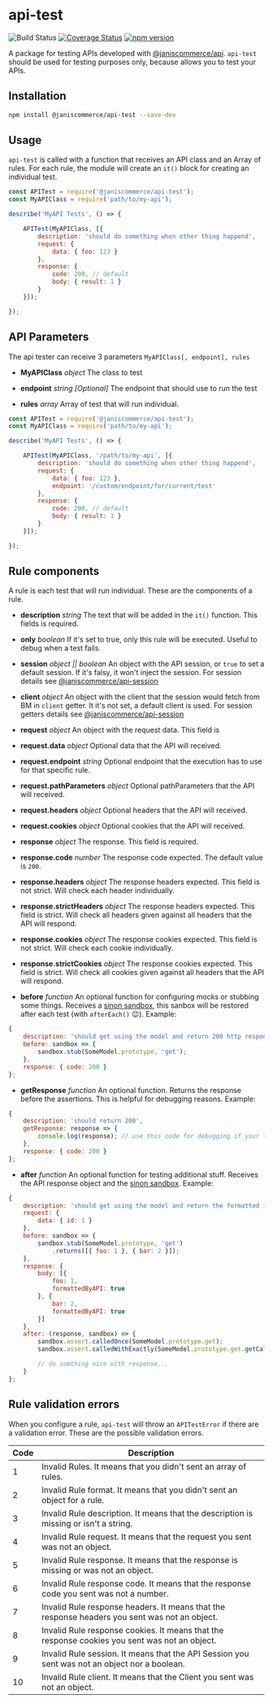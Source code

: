 # api-test

![Build Status](https://github.com/janis-commerce/api-test/workflows/Build%20Status/badge.svg)
[![Coverage Status](https://coveralls.io/repos/github/janis-commerce/api-test/badge.svg?branch=master)](https://coveralls.io/github/janis-commerce/api-test?branch=master)
[![npm version](https://badge.fury.io/js/%40janiscommerce%2Fapi-test.svg)](https://www.npmjs.com/package/@janiscommerce/api-test)

A package for testing APIs developed with [@janiscommerce/api](https://www.npmjs.com/package/@janiscommerce/api).
`api-test` should be used for testing purposes only, because allows you to test your APIs.

## Installation
```sh
npm install @janiscommerce/api-test --save-dev
```

## Usage
`api-test` is called with a function that receives an API class and an Array of rules.
For each rule, the module will create an `it()` block for creating an individual test.

```js
const APITest = require('@janiscommerce/api-test');
const MyAPIClass = require('path/to/my-api');

describe('MyAPI Tests', () => {

	APITest(MyAPIClass, [{
		description: 'should do something when other thing happend',
		request: {
			data: { foo: 123 }
		},
		response: {
			code: 200, // default
			body: { result: 1 }
		}
	}]);

});
```
## API Parameters
The api tester can receive 3 parameters
`MyAPIClass[, endpoint], rules`

- **MyAPIClass** *object*
The class to test

- **endpoint** *string* *[Optional]*
The endpoint that should use to run the test

- **rules** *array*
Array of test that will run individual.

```js
const APITest = require('@janiscommerce/api-test');
const MyAPIClass = require('path/to/my-api');

describe('MyAPI Tests', () => {

	APITest(MyAPIClass, '/path/to/my-api', [{
		description: 'should do something when other thing happend',
		request: {
			data: { foo: 123 },
			endpoint: '/custom/endpoint/for/current/test'
		},
		response: {
			code: 200, // default
			body: { result: 1 }
		}
	}]);

});
```

## Rule components
A rule is each test that will run individual.
These are the components of a rule.

- **description** *string*
The text that will be added in the `it()` function. This fields is required.

- **only** *boolean*
If it's set to true, only this rule will be executed. Useful to debug when a test fails.

- **session** *object || boolean*
An object with the API session, or `true` to set a default session. If it's falsy, it won't inject the session. For session details see [@janiscommerce/api-session](https://www.npmjs.com/package/@janiscommerce/api-session)

- **client** *object*
An object with the client that the session would fetch from BM in `client` getter. It it's not set, a default client is used. For session getters details see [@janiscommerce/api-session](https://www.npmjs.com/package/@janiscommerce/api-session)

- **request** *object*
An object with the request data. This field is

- **request.data** *object*
Optional data that the API will received.

- **request.endpoint** *string*
Optional endpoint that the execution has to use for that specific rule.

- **request.pathParameters** *object*
Optional pathParameters that the API will received.

- **request.headers** *object*
Optional headers that the API will received.

- **request.cookies** *object*
Optional cookies that the API will received.

- **response** *object*
The response. This field is required.

- **response.code** *number*
The response code expected. The default value is `200`.

- **response.headers** *object*
The response headers expected. This field is not strict. Will check each header individually.

- **response.strictHeaders** *object*
The response headers expected. This field is strict. Will check all headers given against all headers that the API will respond.

- **response.cookies** *object*
The response cookies expected. This field is not strict. Will check each cookie individually.

- **response.strictCookies** *object*
The response cookies expected. This field is strict. Will check all cookies given against all headers that the API will respond.

- **before** *function*
An optional function for configuring mocks or stubbing some things.
Receives a [sinon sandbox](https://sinonjs.org/releases/latest/sandbox/), this sanbox will be restored after each test (with `afterEach()` :wink:).
Example:
```js
{
	description: 'should get using the model and return 200 http response code',
	before: sandbox => {
		sandbox.stub(SomeModel.prototype, 'get');
	},
	response: { code: 200 }
};
```

- **getResponse** *function*
An optional function. Returns the response before the assertions. This is helpful for debugging reasons.
Example:
```js
{
	description: 'should return 200',
	getResponse: response => {
		console.log(response); // use this code for debugging if your test fails!
	},
	response: { code: 200 }
};
```

- **after** *function*
An optional function for testing additional stuff.
Receives the API response object and the [sinon sandbox](https://sinonjs.org/releases/latest/sandbox/).
Example:
```js
{
	description: 'should get using the model and return the formatted items',
	request: {
		data: { id: 1 }
	},
	before: sandbox => {
		sandbox.stub(SomeModel.prototype, 'get')
			.returns([{ foo: 1 }, { bar: 2 }]);
	},
	response: {
		body: [{
			foo: 1,
			formattedByAPI: true
		}, {
			bar: 2,
			formattedByAPI: true
		}]
	},
	after: (response, sandbox) => {
		sandbox.assert.calledOnce(SomeModel.prototype.get);
		sandbox.assert.calledWithExactly(SomeModel.prototype.get.getCall(0), { id: 1 });

		// do somthing nice with response...
	}
};
```

## Rule validation errors
When you configure a rule, `api-test` will throw an `APITestError` if there are a validation error.
These are the possible validation errors.

|Code|Description|
|--|--|
|1|Invalid Rules. It means that you didn't sent an array of rules.|
|2|Invalid Rule format. It means that you didn't sent an object for a rule.|
|3|Invalid Rule description. It means that the description is missing or isn't a string.|
|4|Invalid Rule request. It means that the request you sent was not an object.|
|5|Invalid Rule response. It means that the response is missing or was not an object.|
|6|Invalid Rule response code. It means that the response code you sent was not a number.|
|7|Invalid Rule response headers. It means that the response headers you sent was not an object.|
|8|Invalid Rule response cookies. It means that the response cookies you sent was not an object.|
|9|Invalid Rule session. It means that the API Session you sent was not an object nor a boolean.|
|10|Invalid Rule client. It means that the Client you sent was not an object.|
